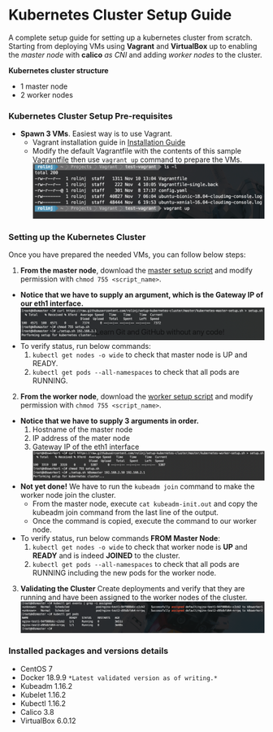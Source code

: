 # Kubernetes Cluster Setup Guide

A complete setup guide for setting up a kubernetes cluster from scratch. Starting from deploying VMs using **Vagrant** and **VirtualBox** up to enabling the _master node_ with **calico** *as CNI* and adding *worker nodes* to the cluster.

**Kubernetes cluster structure**
- 1 master node
- 2 worker nodes

### Kubernetes Cluster Setup Pre-requisites
- **Spawn 3 VMs**. Easiest way is to use Vagrant.
  - Vagrant installation guide in [Installation Guide](https://www.vagrantup.com/intro/getting-started/install.html)
  - Modify the default Vagrantfile with the contents of this sample [Vagrantfile](https://github.com/rolinj/setup-kubernetes-cluster/blob/master/Vagrantfile) then use `vagrant up` command to prepare the VMs.
  ![Vagrant Setup](/images/vagrant_up.png)


### Setting up the Kubernetes Cluster
Once you have prepared the needed VMs, you can follow below steps:
1. **From the master node**, download the [master setup script](https://raw.githubusercontent.com/rolinj/setup-kubernetes-cluster/master/kubernetes-worker-setup.sh) and modify permission with `chmod 755 <script_name>`.
- **Notice that we have to supply an argument, which is the Gateway IP of our eth1 interface.**
![Master Setup](/images/master_setup.png)
- To verify status, run below commands: 
    1. `kubectl get nodes -o wide` to check that master node is UP and READY.
    2. `kubectl get pods --all-namespaces` to check that all pods are RUNNING.

2. **From the worker node**, download the [worker setup script](https://raw.githubusercontent.com/rolinj/setup-kubernetes-cluster/master/kubernetes-worker-setup.sh) and modify permission with `chmod 755 <script_name>`.
- **Notice that we have to supply 3 arguments in order.**
    1. Hostname of the master node
    2. IP address of the mater node
    3. Gateway IP of the eth1 interface
![Worker Setup](/images/worker_setup.png)
- **Not yet done!** We have to run the `kubeadm join` command to make the worker node join the cluster.
    - From the master node, execute `cat kubeadm-init.out` and copy the kubeadm join command from the last line of the output.
    - Once the command is copied, execute the command to our worker node.
- To verify status, run below commands **FROM Master Node**: 
    1. `kubectl get nodes -o wide` to check that worker node is **UP** and **READY** and is indeed **JOINED** to the cluster.
    2. `kubectl get pods --all-namespaces` to check that all pods are RUNNING including the new pods for the worker node.

3. **Validating the Cluster**
Create deployments and verify that they are running and have been assigned to the worker nodes of the cluster.
![Validation](/images/validation.png)

### Installed packages and versions details
- CentOS 7
- Docker 18.9.9 `*Latest validated version as of writing.*`
- Kubeadm 1.16.2
- Kubelet 1.16.2
- Kubectl 1.16.2
- Calico 3.8
- VirtualBox 6.0.12

